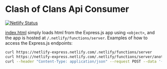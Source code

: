 # Clash of Clans Api Consumer

[![Netlify Status](https://api.netlify.com/api/v1/badges/89cb3b8c-32cb-421e-b09b-c8d1b0e6a899/deploy-status)](https://app.netlify.com/sites/coc-api-consumer/deploys)



[index.html](index.html) simply loads html from the Express.js app using
`<object>`, and the app is hosted at `/.netlify/functions/server`. Examples of
how to access the Express.js endpoints:

```sh
curl https://netlify-express.netlify.com/.netlify/functions/server
curl https://netlify-express.netlify.com/.netlify/functions/server/another
curl --header "Content-Type: application/json" --request POST --data '{"json":"POST"}' https://netlify-express.netlify.com/.netlify/functions/server
```
